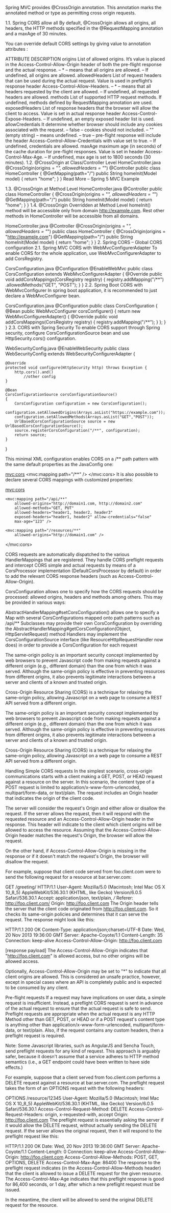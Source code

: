 Spring MVC provides @CrossOrigin annotation. This annotation marks the annotated method or type as permitting cross origin requests.

1.1. Spring CORS allow all
By default, @CrossOrigin allows all origins, all headers, the HTTP methods specified in the @RequestMapping annotation and a maxAge of 30 minutes.

You can override default CORS settings by giving value to annotation attributes :

ATTRIBUTE	DESCRIPTION
origins	List of allowed origins. It’s value is placed in the Access-Control-Allow-Origin header of both the pre-flight response and the actual response.
– * – means that all origins are allowed.
– If undefined, all origins are allowed.
allowedHeaders	List of request headers that can be used during the actual request. Value is used in preflight’s response header Access-Control-Allow-Headers.
– * – means that all headers requested by the client are allowed.
– If undefined, all requested headers are allowed.
methods	List of supported HTTP request methods. If undefined, methods defined by RequestMapping annotation are used.
exposedHeaders	List of response headers that the browser will allow the client to access. Value is set in actual response header Access-Control-Expose-Headers.
– If undefined, an empty exposed header list is used.
allowCredentials	It determine whether browser should include any cookies associated with the request.
– false – cookies should not included.
– "" (empty string) – means undefined.
– true – pre-flight response will include the header Access-Control-Allow-Credentials with value set to true.
– If undefined, credentials are allowed.
maxAge	maximum age (in seconds) of the cache duration for pre-flight responses. Value is set in header Access-Control-Max-Age.
– If undefined, max age is set to 1800 seconds (30 minutes).
1.2. @CrossOrigin at Class/Controller Level
HomeController.java
@CrossOrigin(origins = "*", allowedHeaders = "*")
@Controller
public class HomeController
{
    @GetMapping(path="/")
    public String homeInit(Model model) {
        return "home";
    }
}
Read More – Spring 5 MVC Example

1.3. @CrossOrigin at Method Level
HomeController.java
@Controller
public class HomeController
{
    @CrossOrigin(origins = "*", allowedHeaders = "*")
    @GetMapping(path="/")
    public String homeInit(Model model) {
        return "home";
    }
}
1.4. @CrossOrigin Overridden at Method Level
homeInit() method will be accessible only from domain http://example.com. Rest other methods in HomeController will be accessible from all domains.

HomeController.java
@Controller
@CrossOrigin(origins = "*", allowedHeaders = "*")
public class HomeController
{
    @CrossOrigin(origins = "http://example.com")
    @GetMapping(path="/")
    public String homeInit(Model model) {
        return "home";
    }
}
2. Spring CORS – Global CORS configuration
2.1. Spring MVC CORS with WebMvcConfigurerAdapter
To enable CORS for the whole application, use WebMvcConfigurerAdapter to add CorsRegistry.

CorsConfiguration.java
@Configuration
@EnableWebMvc
public class CorsConfiguration extends WebMvcConfigurerAdapter
{
    @Override
    public void addCorsMappings(CorsRegistry registry) {
        registry.addMapping("/**")
                .allowedMethods("GET", "POST");
    }
}
2.2. Spring Boot CORS with WebMvcConfigurer
In spring boot application, it is recommended to just declare a WebMvcConfigurer bean.

CorsConfiguration.java
@Configuration
public class CorsConfiguration
{
    @Bean
    public WebMvcConfigurer corsConfigurer()
    {
        return new WebMvcConfigurerAdapter() {
            @Override
            public void addCorsMappings(CorsRegistry registry) {
                registry.addMapping("/**");
            }
        };
    }
}
2.3. CORS with Spring Security
To enable CORS support through Spring security, configure CorsConfigurationSource bean and use HttpSecurity.cors() configuration.

WebSecurityConfig.java
@EnableWebSecurity
public class WebSecurityConfig extends WebSecurityConfigurerAdapter {
 
    @Override
    protected void configure(HttpSecurity http) throws Exception {
        http.cors().and()
            //other config
    }
 
    @Bean
    CorsConfigurationSource corsConfigurationSource()
    {
        CorsConfiguration configuration = new CorsConfiguration();
        configuration.setAllowedOrigins(Arrays.asList("https://example.com"));
        configuration.setAllowedMethods(Arrays.asList("GET","POST"));
        UrlBasedCorsConfigurationSource source = new UrlBasedCorsConfigurationSource();
        source.registerCorsConfiguration("/**", configuration);
        return source;
    }
}


This minimal XML configuration enables CORS on a /** path pattern with the same default properties as the JavaConfig one:


<mvc:cors>
    <mvc:mapping path="/**" />
</mvc:cors>
It is also possible to declare several CORS mappings with customized properties:


<mvc:cors>
 
    <mvc:mapping path="/api/**"
        allowed-origins="http://domain1.com, http://domain2.com"
        allowed-methods="GET, PUT"
        allowed-headers="header1, header2, header3"
        exposed-headers="header1, header2" allow-credentials="false"
        max-age="123" />
 
    <mvc:mapping path="/resources/**"
        allowed-origins="http://domain1.com" />
 
</mvc:cors>


CORS requests are automatically dispatched to the various HandlerMappings that are registered. They handle CORS preflight requests and intercept CORS simple and actual requests by means of a CorsProcessor implementation (DefaultCorsProcessor by default) in order to add the relevant CORS response headers (such as Access-Control-Allow-Origin).

CorsConfiguration allows one to specify how the CORS requests should be processed: allowed origins, headers and methods among others. This may be provided in various ways:

AbstractHandlerMapping#setCorsConfiguration() allows one to specify a Map with several CorsConfigurations mapped onto path patterns such as /api/**
Subclasses may provide their own CorsConfiguration by overriding the AbstractHandlerMapping#getCorsConfiguration(Object, HttpServletRequest) method
Handlers may implement the CorsConfigurationSource interface (like ResourceHttpRequestHandler now does) in order to provide a CorsConfiguration for each request

The same-origin policy is an important security concept implemented by web browsers to prevent Javascript code from making requests against a different origin (e.g., different domain) than the one from which it was served. Although the same-origin policy is effective in preventing resources from different origins, it also prevents legitimate interactions between a server and clients of a known and trusted origin.

Cross-Origin Resource Sharing (CORS) is a technique for relaxing the same-origin policy, allowing Javascript on a web page to consume a REST API served from a different origin.

The same-origin policy is an important security concept implemented by web browsers to prevent Javascript code from making requests against a different origin (e.g., different domain) than the one from which it was served. Although the same-origin policy is effective in preventing resources from different origins, it also prevents legitimate interactions between a server and clients of a known and trusted origin.

Cross-Origin Resource Sharing (CORS) is a technique for relaxing the same-origin policy, allowing Javascript on a web page to consume a REST API served from a different origin.

Handling Simple CORS requests
In the simplest scenario, cross-origin communications starts with a client making a GET, POST, or HEAD request against a resource on the server. In this scenario, the content type of a POST request is limited to application/x-www-form-urlencoded, multipart/form-data, or text/plain. The request includes an Origin header that indicates the origin of the client code.

The server will consider the request's Origin and either allow or disallow the request. If the server allows the request, then it will respond with the requested resource and an Access-Control-Allow-Origin header in the response. This header will indicate to the client which client origins will be allowed to access the resource. Assuming that the Access-Control-Allow-Origin header matches the request's Origin, the browser will allow the request.

On the other hand, if Access-Control-Allow-Origin is missing in the response or if it doesn't match the request's Origin, the browser will disallow the request.

For example, suppose that client code served from foo.client.com were to send the following request for a resource at bar.server.com:

GET /greeting/ HTTP/1.1
User-Agent: Mozilla/5.0 (Macintosh; Intel Mac OS X 10_8_5) AppleWebKit/536.30.1 (KHTML, like Gecko) Version/6.0.5 Safari/536.30.1
Accept: application/json, text/plain, */*
Referer: http://foo.client.com/
Origin: http://foo.client.com
The Origin header tells the server that the client code originated from http://foo.client.com. So it checks its same-origin policies and determines that it can serve the request. The response might look like this:

HTTP/1.1 200 OK
Content-Type: application/json;charset=UTF-8
Date: Wed, 20 Nov 2013 19:36:00 GMT
Server: Apache-Coyote/1.1
Content-Length: 35
Connection: keep-alive
Access-Control-Allow-Origin: http://foo.client.com

[response payload]
The Access-Control-Allow-Origin indicates that "http://foo.client.com" is allowed access, but no other origins will be allowed access.

Optionally, Access-Control-Allow-Origin may be set to "*" to indicate that all client origins are allowed. This is considered an unsafe practice, however, except in special cases where an API is completely public and is expected to be consumed by any client.

Pre-flight requests
If a request may have implications on user data, a simple request is insufficient. Instead, a preflight CORS request is sent in advance of the actual request to ensure that the actual request is safe to send. Preflight requests are appropriate when the actual request is any HTTP Method other than GET, POST, or HEAD or if a POST request's content type is anything other than application/x-www-form-urlencoded, multipart/form-data, or text/plain. Also, if the request contains any custom headers, then a preflight request is required.

Note: Some Javascript libraries, such as AngularJS and Sencha Touch, send preflight requests for any kind of request. This approach is arguably safer, because it doesn't assume that a service adheres to HTTP method semantics (i.e., a GET endpoint could have been written to have side effects.)

For example, suppose that a client served from foo.client.com performs a DELETE request against a resource at bar.server.com. The preflight request takes the form of an OPTIONS request with the following headers:

OPTIONS /resource/12345
User-Agent: Mozilla/5.0 (Macintosh; Intel Mac OS X 10_8_5) AppleWebKit/536.30.1 (KHTML, like Gecko) Version/6.0.5 Safari/536.30.1
Access-Control-Request-Method: DELETE
Access-Control-Request-Headers: origin, x-requested-with, accept
Origin: http://foo.client.com
The preflight request is essentially asking the server if it would allow the DELETE request, without actually sending the DELETE request. If the server allows the original request, then it will respond to the preflight request like this:

HTTP/1.1 200 OK
Date: Wed, 20 Nov 2013 19:36:00 GMT
Server: Apache-Coyote/1.1
Content-Length: 0
Connection: keep-alive
Access-Control-Allow-Origin: http://foo.client.com
Access-Control-Allow-Methods: POST, GET, OPTIONS, DELETE
Access-Control-Max-Age: 86400
The response to the preflight request indicates (in the Access-Control-Allow-Methods header) that the client is allowed to issue a DELETE request for the given resource. The Access-Control-Max-Age indicates that this preflight response is good for 86,400 seconds, or 1 day, after which a new preflight request must be issued.

In the meantime, the client will be allowed to send the original DELETE request for the resource.
